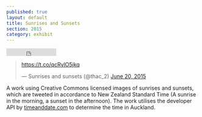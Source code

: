 ```yaml
---
published: true
layout: default
title: Sunrises and Sunsets
section: 2015
category: exhibit
---
```


<iframe src="https://freesecure.timeanddate.com/clock/i4q56brc/n22/tlnz/ftiu/bo2/ta1" frameborder="0" width="131" height="20"></iframe>

<blockquote class="twitter-tweet" lang="en"><p lang="und" dir="ltr"><a href="https://t.co/qcRylO5jkq">https://t.co/qcRylO5jkq</a></p>&mdash; Sunrises and sunsets (@thac_2) <a href="https://twitter.com/thac_2/status/612113760010899456">June 20, 2015</a></blockquote>
<script async src="//platform.twitter.com/widgets.js" charset="utf-8"></script>

A work using Creative Commons licensed images of sunrises and sunsets, which are tweeted in accordance to New Zealand Standard Time (A sunrise in the morning, a sunset in the afternoon). The work utilises the developer API by [timeanddate.com][tnd] to determine the time in Auckland.

[tnd]: http://timeanddate.com
